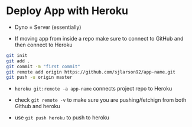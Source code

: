 # Deploy App with Heroku

- Dyno = Server (essentially)

- If moving app from inside a repo make sure to connect to GitHub and then connect to Heroku

```sh
git init
git add .
git commit -m "first commit"
git remote add origin https://github.com/sjlarson92/app-name.git
git push -u origin master
```

- `heroku git:remote -a app-name` connects project repo to Heroku

- check `git remote -v` to make sure you are pushing/fetchign from both Github and heroku

- use `git push heroku` to push to heroku
